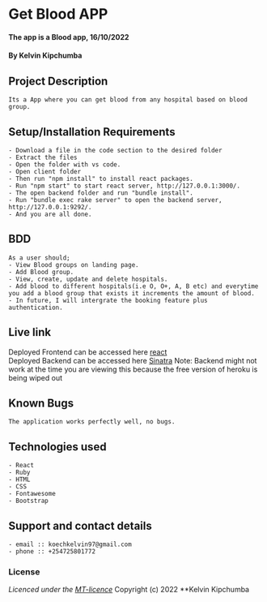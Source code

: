 # Get Blood APP 
#### The app is a Blood app, 16/10/2022
#### **By Kelvin Kipchumba**
## Project Description
    Its a App where you can get blood from any hospital based on blood group.
## Setup/Installation Requirements
    - Download a file in the code section to the desired folder
    - Extract the files
    - Open the folder with vs code.
    - Open client folder
    - Then run "npm install" to install react packages.
    - Run "npm start" to start react server, http://127.0.0.1:3000/.
    - The open backend folder and run "bundle install".
    - Run "bundle exec rake server" to open the backend server, http://127.0.0.1:9292/.
    - And you are all done.


## BDD
    As a user should;
    - View Blood groups on landing page.
    - Add Blood group.
    - View, create, update and delete hospitals.
    - Add blood to different hospitals(i.e O, O+, A, B etc) and everytime you add a blood group that exists it increments the amount of blood.
    - In future, I will intergrate the booking feature plus authentication.
  
    
## Live link
Deployed Frontend can be accessed here [react](https://63567fbf0195b7282989587a--prismatic-selkie-3dbcf0.netlify.app/)   
Deployed Backend can be accessed here [Sinatra](https://floating-lake-54098.herokuapp.com/bloodavailable)
Note: Backend might not work at the time you are viewing this because the free version of heroku is being wiped out

## Known Bugs
    The application works perfectly well, no bugs.

## Technologies used
    - React 
    - Ruby
    - HTML
    - CSS
    - Fontawesome
    - Bootstrap

## Support and contact details
    - email :: koechkelvin97@gmail.com
    - phone :: +254725801772

### License
*Licenced under the [MT-licence](https://github.com/k-koech/bd_hospital/blob/master/LICENSE.md)*
Copyright (c) 2022 **Kelvin Kipchumba
